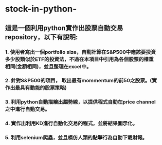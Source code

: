 # stock-in-python-
## 這是一個利用python實作出股票自動交易repository，以下有說明:

### 1. 使用者寫出一個portfolio size，自動計算在S&P500中應該要投資多少股類似於ETF的投資法，不過在本項目中引用為各個股票的權重相同(金額相同)，並且整理在excel中。
### 2. 針對S&P500的項目， 取出最有mommentum的前50之股票。(實作出最具有動能的股票策略)
### 3. 利用python自動描繪出趨勢線，以提供程式自動在price channel之中進行自動交易。
### 4. 實作出利用KD進行自動化交易的程式，並將結果圖示化。
### 5. 利用selenium爬蟲，並且模仿人類的點擊行為自動下載財報。
